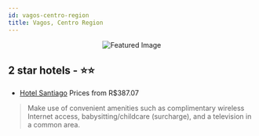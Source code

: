 ```yaml
---
id: vagos-centro-region
title: Vagos, Centro Region
---
```


<center><img src="https://i.travelapi.com/hotels/23000000/22410000/22407000/22406990/8786dcca_z.jpg" alt="Featured Image" /></center>


##  2 star hotels - ⭐️⭐️

-    [Hotel Santiago](https://www.hurb.com/br/hotels/vagos/hotel-santiago-JNP-JP307100?cmp=18055) Prices from R$387.07
   > Make use of convenient amenities such as complimentary wireless Internet access, babysitting/childcare (surcharge), and a television in a common area.

